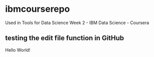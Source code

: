 # ibmcourserepo
Used in Tools for Data Science Week 2 - IBM Data Science - Coursera

## testing the edit file function in GitHub

Hello World!

